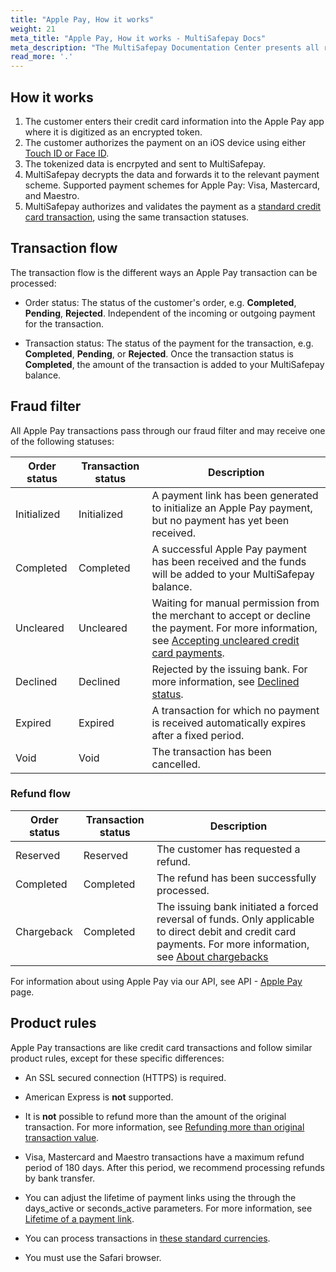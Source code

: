 ```yaml
---
title: "Apple Pay, How it works"
weight: 21
meta_title: "Apple Pay, How it works - MultiSafepay Docs"
meta_description: "The MultiSafepay Documentation Center presents all relevant information about our Plugins and API. You can also find support pages for payment methods, tools and general questions as well as the contact details of our Support and Integration Teams."
read_more: '.'
---
```


## How it works

1. The customer enters their credit card information into the Apple Pay app where it is digitized as an encrypted token. 
2. The customer authorizes the payment on an iOS device using either [Touch ID or Face ID](https://www.apple.com/apple-pay). 
3. The tokenized data is encrpyted and sent to MultiSafepay.
4. MultiSafepay decrypts the data and forwards it to the relevant payment scheme. Supported payment schemes for Apple Pay: Visa, Mastercard, and Maestro.
5. MultiSafepay authorizes and validates the payment as a [standard credit card transaction](/payment-methods/credit-and-debit-cards), using the same transaction statuses.

## Transaction flow

The transaction flow is the different ways an Apple Pay transaction can be processed:

- Order status: The status of the customer's order, e.g. **Completed**, **Pending**, **Rejected**. Independent of the incoming or outgoing payment for the transaction.

- Transaction status: The status of the payment for the transaction, e.g. **Completed**, **Pending**, or **Rejected**. Once the transaction status is **Completed**, the amount of the transaction is added to your MultiSafepay balance.

## Fraud filter

All Apple Pay transactions pass through our fraud filter and may receive one of the following statuses:

| Order status                      | Transaction status      | Description |
|--------------------------------|-----------|-----------------------------------------------------------------------------------------|
| Initialized | Initialized | A payment link has been generated to initialize an Apple Pay payment, but no payment has yet been received.  | 
| Completed   | Completed   | A successful Apple Pay payment has been received and the funds will be added to your MultiSafepay balance.   | 
| Uncleared   | Uncleared   |  Waiting for manual permission from the merchant to accept or decline the payment. For more information, see [Accepting uncleared credit card payments](/faq/risk-and-fraud/how-to-accept-an-uncleared-transaction).  | 
| Declined    | Declined    | Rejected by the issuing bank. For more information, see [Declined status](/faq/general/declined-status). | 
| Expired     | Expired     | A transaction for which no payment is received automatically expires after a fixed period.  | 
| Void        | Void    | The transaction has been cancelled.   | 

### Refund flow

| Order status                      | Transaction status      | Description |
|--------------------------------|-----------|-----------------------------------------------------------------------------------------|
| Reserved       | Reserved    | The customer has requested a refund. | 
| Completed      | Completed   | The refund has been successfully processed.  | 
| Chargeback     | Completed   | The issuing bank initiated a forced reversal of funds. Only applicable to direct debit and credit card payments. For more information, see [About chargebacks](/faq/chargebacks/about-chargebacks)         |               

For information about using Apple Pay via our API, see API - [Apple Pay](/api/#applepay) page.

## Product rules

Apple Pay transactions are like credit card transactions and follow similar product rules, except for these specific differences:

- An SSL secured connection (HTTPS) is required.

- American Express is **not** supported.

- It is **not** possible to refund more than the amount of the original transaction. For more information, see [Refunding more than original transaction value](/faq/finance/refunding-more-than-original-transaction-value).

- Visa, Mastercard and Maestro transactions have a maximum refund period of 180 days. After this period, we recommend processing refunds by bank transfer.

- You can adjust the lifetime of payment links using the through the days_active or seconds_active parameters. For more information, see [Lifetime of a payment link](/faq/api/lifetime-of-a-payment-link).

* You can process transactions in [these standard currencies](/faq/general/currencies-supported).

- You must use the Safari browser.
